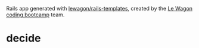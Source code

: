 Rails app generated with [lewagon/rails-templates](https://github.com/lewagon/rails-templates), created by the [Le Wagon coding bootcamp](https://www.lewagon.com) team.
# decide

